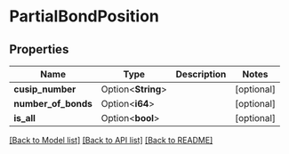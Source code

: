 # PartialBondPosition

## Properties

Name | Type | Description | Notes
------------ | ------------- | ------------- | -------------
**cusip_number** | Option<**String**> |  | [optional]
**number_of_bonds** | Option<**i64**> |  | [optional]
**is_all** | Option<**bool**> |  | [optional]

[[Back to Model list]](../README.md#documentation-for-models) [[Back to API list]](../README.md#documentation-for-api-endpoints) [[Back to README]](../README.md)


